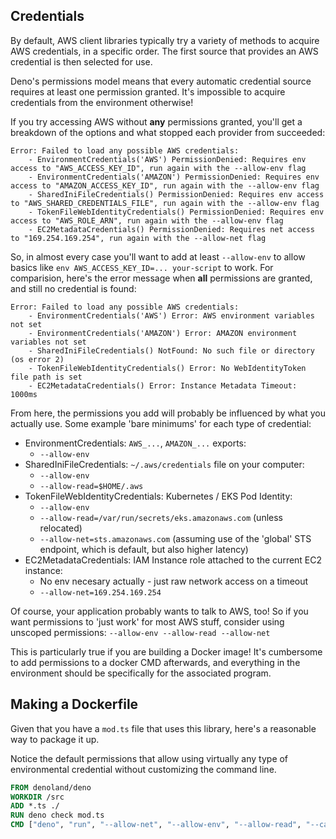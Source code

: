 ## Credentials

By default, AWS client libraries typically try a variety of methods to acquire AWS credentials, in a specific order.
The first source that provides an AWS credential is then selected for use.

Deno's permissions model means that every automatic credential source requires at least one permission granted.
It's impossible to acquire credentials from the environment otherwise!

If you try accessing AWS without **any** permissions granted, you'll get a breakdown of the options and what stopped each provider from succeeded:

```
Error: Failed to load any possible AWS credentials:
    - EnvironmentCredentials('AWS') PermissionDenied: Requires env access to "AWS_ACCESS_KEY_ID", run again with the --allow-env flag
    - EnvironmentCredentials('AMAZON') PermissionDenied: Requires env access to "AMAZON_ACCESS_KEY_ID", run again with the --allow-env flag
    - SharedIniFileCredentials() PermissionDenied: Requires env access to "AWS_SHARED_CREDENTIALS_FILE", run again with the --allow-env flag
    - TokenFileWebIdentityCredentials() PermissionDenied: Requires env access to "AWS_ROLE_ARN", run again with the --allow-env flag
    - EC2MetadataCredentials() PermissionDenied: Requires net access to "169.254.169.254", run again with the --allow-net flag
```

So, in almost every case you'll want to add at least `--allow-env` to allow basics like `env AWS_ACCESS_KEY_ID=... your-script` to work.
For comparision, here's the error message when **all** permissions are granted,
and still no credential is found:

```
Error: Failed to load any possible AWS credentials:
    - EnvironmentCredentials('AWS') Error: AWS environment variables not set
    - EnvironmentCredentials('AMAZON') Error: AMAZON environment variables not set
    - SharedIniFileCredentials() NotFound: No such file or directory (os error 2)
    - TokenFileWebIdentityCredentials() Error: No WebIdentityToken file path is set
    - EC2MetadataCredentials() Error: Instance Metadata Timeout: 1000ms
```

From here, the permissions you add will probably be influenced by what you actually use.
Some example 'bare minimums' for each type of credential:

* EnvironmentCredentials: `AWS_...`, `AMAZON_...` exports:
  * `--allow-env`
* SharedIniFileCredentials: `~/.aws/credentials` file on your computer:
  * `--allow-env`
  * `--allow-read=$HOME/.aws`
* TokenFileWebIdentityCredentials: Kubernetes / EKS Pod Identity:
  * `--allow-env`
  * `--allow-read=/var/run/secrets/eks.amazonaws.com` (unless relocated)
  * `--allow-net=sts.amazonaws.com` (assuming use of the 'global' STS endpoint, which is default, but also higher latency)
* EC2MetadataCredentials: IAM Instance role attached to the current EC2 instance:
  * No env necesary actually - just raw network access on a timeout
  * `--allow-net=169.254.169.254`

Of course, your application probably wants to talk to AWS, too!
So if you want permissions to 'just work' for most AWS stuff,
consider using unscoped permissions:
`--allow-env --allow-read --allow-net`

This is particularly true if you are building a Docker image!
It's cumbersome to add permissions to a docker CMD afterwards,
and everything in the environment should be specifically for the associated program.

## Making a Dockerfile

Given that you have a `mod.ts` file that uses this library,
here's a reasonable way to package it up.

Notice the default permissions that allow using virtually any type of environmental credential without customizing the command line.

```Dockerfile
FROM denoland/deno
WORKDIR /src
ADD *.ts ./
RUN deno check mod.ts
CMD ["deno", "run", "--allow-net", "--allow-env", "--allow-read", "--cached-only", "mod.ts"]
```
